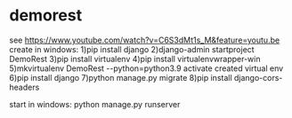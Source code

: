 # demorest
see https://www.youtube.com/watch?v=C6S3dMt1s_M&feature=youtu.be
create in windows:
1)pip install django
2)django-admin startproject DemoRest
3)pip install virtualenv
4)pip install virtualenvwrapper-win
5)mkvirtualenv DemoRest --python=python3.9
activate created virtual env
6)pip install django
7)python manage.py migrate
8)pip install django-cors-headers

start in windows:
python manage.py runserver